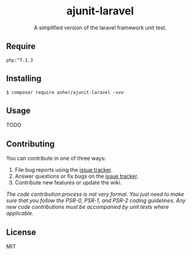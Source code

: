 <h1 align="center"> ajunit-laravel </h1>

<p align="center"> A simplified version of the laravel framework unit test.</p>

## Require

```
php:^7.1.3
```

## Installing

```shell
$ composer require asher/ajunit-laravel -vvv
```

## Usage

TODO

## Contributing

You can contribute in one of three ways:

1. File bug reports using the [issue tracker](https://github.com/asher/ajunit-laravel/issues).
2. Answer questions or fix bugs on the [issue tracker](https://github.com/asher/ajunit-laravel/issues).
3. Contribute new features or update the wiki.

_The code contribution process is not very formal. You just need to make sure that you follow the PSR-0, PSR-1, and PSR-2 coding guidelines. Any new code contributions must be accompanied by unit tests where applicable._

## License

MIT
